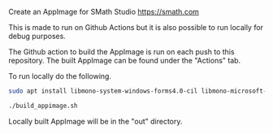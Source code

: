 Create an AppImage for SMath Studio https://smath.com

This is made to run on Github Actions but it is also possible to run locally for debug purposes.

The Github action to build the AppImage is run on each push to this repository. The built AppImage can be found under the "Actions" tab.

To run locally do the following.

``` bash
sudo apt install libmono-system-windows-forms4.0-cil libmono-microsoft-visualbasic10.0-cil libmono-system-windows-forms-datavisualization4.0a-cil

./build_appimage.sh
```

Locally built AppImage will be in the "out" directory.
